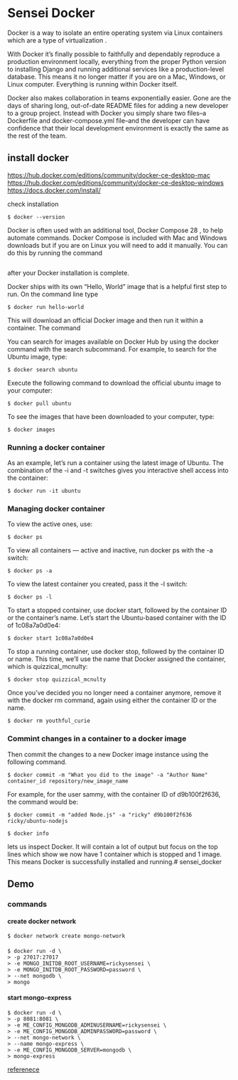 # Sensei Docker
Docker is a way to isolate an entire operating system via Linux containers which are a type of virtualization .

With Docker it’s finally possible to faithfully and dependably reproduce a production environment locally, everything from the proper Python version to installing Django and running additional services like a production-level database. This means it no longer matter if you are on a Mac, Windows, or Linux computer. Everything is running within Docker itself.

Docker also makes collaboration in teams exponentially easier. Gone are the days of sharing long, out-of-date README files for adding a new developer to a group project. Instead with Docker you simply share two files–a Dockerfile and docker-compose.yml file–and the developer can have confidence that their local development environment is exactly the same as the rest of the team.

## install docker
https://hub.docker.com/editions/community/docker-ce-desktop-mac
https://hub.docker.com/editions/community/docker-ce-desktop-windows
https://docs.docker.com/install/

check installation

```
$ docker --version
```
Docker is often used with an additional tool, Docker Compose 28 , to help automate commands. Docker Compose is included with Mac and Windows downloads but if you are on Linux you will need to add it manually. You can do this by running the command 
```sudo pip install docker-compose 
```
after your Docker installation is complete.

Docker ships with its own “Hello, World” image that is a helpful first step to run. On the command line type 
```
$ docker run hello-world
``` 
This will download an official Docker image and then run it within a container. The command

You can search for images available on Docker Hub by using the docker command with the search subcommand. For example, to search for the Ubuntu image, type:
```
$ docker search ubuntu
```
Execute the following command to download the official ubuntu image to your computer:
```
$ docker pull ubuntu
```
To see the images that have been downloaded to your computer, type:
```
$ docker images
```
### Running a docker container
As an example, let’s run a container using the latest image of Ubuntu. The combination of the -i and -t switches gives you interactive shell access into the container:
```
$ docker run -it ubuntu
```
### Managing docker container
To view the active ones, use:
```
$ docker ps
```
To view all containers — active and inactive, run docker ps with the -a switch:
```
$ docker ps -a
```
To view the latest container you created, pass it the -l switch:
```
$ docker ps -l
```
To start a stopped container, use docker start, followed by the container ID or the container’s name. Let’s start the Ubuntu-based container with the ID of 1c08a7a0d0e4:
```
$ docker start 1c08a7a0d0e4
```
To stop a running container, use docker stop, followed by the container ID or name. This time, we’ll use the name that Docker assigned the container, which is quizzical_mcnulty:
```
$ docker stop quizzical_mcnulty
```
Once you’ve decided you no longer need a container anymore, remove it with the docker rm command, again using either the container ID or the name. 
```
$ docker rm youthful_curie
```
### Commint changes in a container to a docker image
Then commit the changes to a new Docker image instance using the following command.
```
$ docker commit -m "What you did to the image" -a "Author Name" container_id repository/new_image_name
```
For example, for the user sammy, with the container ID of d9b100f2f636, the command would be:
```
$ docker commit -m "added Node.js" -a "ricky" d9b100f2f636 ricky/ubuntu-nodejs
```




```
$ docker info 
``` 
lets us inspect Docker. It will contain a lot of output but focus on the top lines which show we now have 1 container which is stopped and 1 image.
This means Docker is successfully installed and running.# sensei_docker

## Demo

### commands

#### create docker network
```
$ docker network create mongo-network
```

####
```
$ docker run -d \
> -p 27017:27017
> -e MONGO_INITDB_ROOT_USERNAME=rickysensei \
> -e MONGO_INITDB_ROOT_PASSWORD=password \
> --net mongodb \
> mongo
```

#### start mongo-express
```
$ docker run -d \
> -p 8081:8081 \
> -e ME_CONFIG_MONGODB_ADMINUSERNAME=rickysensei \
> -e ME_CONFIG_MONGODB_ADMINPASSWORD=password \
> --net mongo-network \
> --name mongo-express \
> -e ME_CONFIG_MONGODB_SERVER=mongodb \
> mongo-express
```
[referenece](https://www.digitalocean.com/community/tutorials/how-to-install-and-use-docker-on-ubuntu-20-04)

